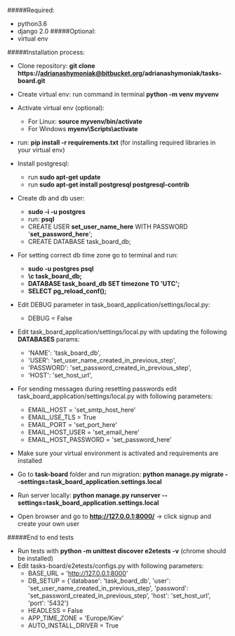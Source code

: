#####Required:
* python3.6
* django 2.0
#####Optional:
* virtual env

#####Installation process:
* Clone repository: **git clone https://adrianashymoniak@bitbucket.org/adrianashymoniak/tasks-board.git**
* Create virtual env:  run command in terminal **python -m venv myvenv**
* Activate virtual env (optional): 
    - For Linux: **source myvenv/bin/activate**
    - For Windows **myenv\Scripts\activate**
* run: **pip install -r requirements.txt** (for installing required libraries in your virtual env)
* Install postgresql: 
    - run **sudo apt-get update** 
    - run **sudo apt-get install postgresql postgresql-contrib**

* Create db and db user: 
    * **sudo -i -u postgres**
    * run: **psql**
    * CREATE USER **set_user_name_here** WITH PASSWORD '**set_password_here**';
    * CREATE DATABASE task_board_db;
    
* For setting correct db time zone go to terminal and run:
    * **sudo -u postgres psql**
    * **\c task_board_db;**
    * **DATABASE task_board_db SET timezone TO 'UTC';**
    * **SELECT pg_reload_conf();**
    
* Edit DEBUG parameter in task_board_application/settings/local.py:
    * DEBUG = False   
* Edit task_board_application/settings/local.py with updating the following **DATABASES** params:
    * 'NAME': 'task_board_db',
    * 'USER': 'set_user_name_created_in_previous_step', 
    * 'PASSWORD': 'set_password_created_in_previous_step',
    * 'HOST': 'set_host_url',
*   For sending messages during resetting passwords edit task_board_application/settings/local.py with following parameters:
    * EMAIL_HOST = 'set_smtp_host_here'
    * EMAIL_USE_TLS = True
    * EMAIL_PORT = 'set_port_here'
    * EMAIL_HOST_USER = 'set_email_here'
    * EMAIL_HOST_PASSWORD = 'set_password_here'
* Make sure your virtual environment is activated and requirements are installed    
* Go to **task-board** folder and run migration: **python manage.py migrate --settings=task_board_application.settings.local**
* Run server locally: **python manage.py runserver --settings=task_board_application.settings.local**
* Open browser and go to  **http://127.0.0.1:8000/** -> click signup and create your own user
 
#####End to end tests
* Run tests with **python -m unittest discover e2etests -v** (chrome should be installed)
* Edit tasks-board/e2etests/configs.py with following parameters:
    * BASE_URL = 'http://127.0.0.1:8000'
    * DB_SETUP = {'database': 'task_board_db',
            'user': 'set_user_name_created_in_previous_step',
            'password': 'set_password_created_in_previous_step',
            'host': 'set_host_url',
            'port': '5432'}
    * HEADLESS = False
    * APP_TIME_ZONE = 'Europe/Kiev'
    * AUTO_INSTALL_DRIVER = True

